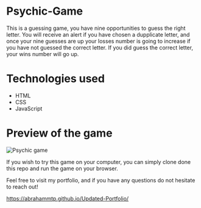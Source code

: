 # Psychic-Game

This is a guessing game, you have nine opportunities to guess the right letter. You will receive an alert if you have chosen a dupplicate letter, and once your nine guesses are up your losses number is going to increase if you have not guessed the correct letter. If you did guess the correct letter, your wins number will go up.

# Technologies used

  * HTML
  * CSS
  * JavaScript
  
# Preview of the game

![Psychic game](https://user-images.githubusercontent.com/46465000/57717544-7d656d00-7649-11e9-9df0-f3d14ed3eb9a.gif)

If you wish to try this game on your computer, you can simply clone done this repo and run the game on your browser.

Feel free to visit my portfolio, and if you have any questions do not hesitate to reach out!

https://abrahammtp.github.io/Updated-Portfolio/

